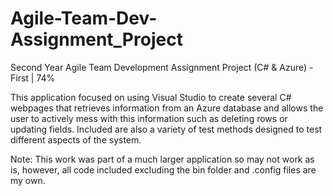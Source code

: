 # Agile-Team-Dev-Assignment_Project
Second Year Agile Team Development Assignment Project (C# & Azure) - First | 74%

This application focused on using Visual Studio to create several C# webpages that retrieves information from an Azure database and allows the user to actively mess with this information such as deleting rows or updating fields. Included are also a variety of test methods designed to test different aspects of the system.

Note: This work was part of a much larger application so may not work as is, however, all code included excluding the bin folder and .config files are my own. 

